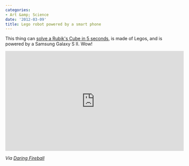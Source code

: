 ```yaml
---
categories:
- Art &amp; Science
date: '2012-03-09'
title: Lego robot powered by a smart phone
---
```


This thing can <a href="https://www.youtube.com/watch?v=_d0LfkIut2M">solve a Rubik's Cube in 5 seconds</a>, is made of Legos, and is powered by a Samsung Galaxy S II. Wow!

<iframe class="alignc" width="560" height="315" src="https://www.youtube.com/embed/_d0LfkIut2M?rel=0" frameborder="0" allowfullscreen></iframe>

<em>Via <a href="http://daringfireball.net/linked/2012/03/02/rubiks-lego">Daring Fireball</a></em>